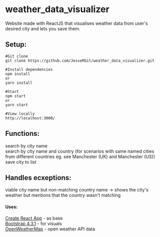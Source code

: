 # weather_data_visualizer
Website made with ReactJS that visualises weather data from user's desired city and lets you save them.  

## Setup:

    #Git clone
    git clone https://github.com/JesseRGit/weather_data_visualizer.git
    
    #Install dependencies   
    npm install
    or
    yarn install

    #Start   
    npm start
    or 
    yarn start
    
    #View locally   
    http://localhost:3000/  
    
## Functions:
search by city name  
search by city name and country (for scenarios with same named cities from different countries eg. see Manchester (UK) and Manchester (US))
save city to list

## Handles ecxeptions:
viable city name but non-matching country name -> shows the city's weather but mentions that the country wasn't matching 

#### Uses:
[Create React App](https://github.com/facebook/create-react-app) - as base   
[Bootstrap 4.3.1](https://getbootstrap.com/) - for visuals  
[OpenWeatherMap](https://openweathermap.org/) - open weather API data


